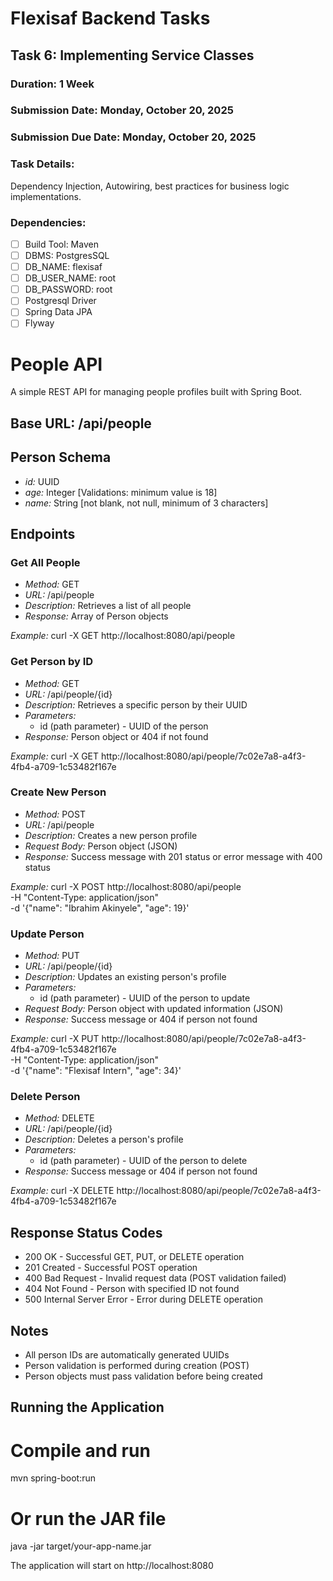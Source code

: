 ﻿# Flexisaf Backend Tasks

## Task 6: Implementing Service Classes
### Duration: 1 Week
### Submission Date: Monday, October 20, 2025
### Submission Due Date: Monday, October 20, 2025

### Task Details: 
Dependency Injection, Autowiring, best practices for business logic implementations.

### Dependencies:

- [ ] Build Tool: Maven
- [ ] DBMS: PostgresSQL
- [ ] DB_NAME: flexisaf
- [ ] DB_USER_NAME: root
- [ ] DB_PASSWORD: root
- [ ] Postgresql Driver
- [ ] Spring Data JPA
- [ ] Flyway

# People API

A simple REST API for managing people profiles built with Spring Boot.

## Base URL: /api/people

## Person Schema
- *id:* UUID
- *age:* Integer [Validations: minimum value is 18]
- *name:* String [not blank, not null, minimum of 3 characters]


## Endpoints

### Get All People
- *Method:* GET
- *URL:* /api/people
- *Description:* Retrieves a list of all people
- *Response:* Array of Person objects

*Example:* 
curl -X GET http://localhost:8080/api/people


### Get Person by ID
- *Method:* GET
- *URL:* /api/people/{id}
- *Description:* Retrieves a specific person by their UUID
- *Parameters:*
    - id (path parameter) - UUID of the person
- *Response:* Person object or 404 if not found

*Example:*
curl -X GET http://localhost:8080/api/people/7c02e7a8-a4f3-4fb4-a709-1c53482f167e


### Create New Person
- *Method:* POST
- *URL:* /api/people
- *Description:* Creates a new person profile
- *Request Body:* Person object (JSON)
- *Response:* Success message with 201 status or error message with 400 status

*Example:*
curl -X POST http://localhost:8080/api/people \
-H "Content-Type: application/json" \
-d '{"name": "Ibrahim Akinyele", "age": 19}'


### Update Person
- *Method:* PUT
- *URL:* /api/people/{id}
- *Description:* Updates an existing person's profile
- *Parameters:*
    - id (path parameter) - UUID of the person to update
- *Request Body:* Person object with updated information (JSON)
- *Response:* Success message or 404 if person not found

*Example:*
curl -X PUT http://localhost:8080/api/people/7c02e7a8-a4f3-4fb4-a709-1c53482f167e \
-H "Content-Type: application/json" \
-d '{"name": "Flexisaf Intern", "age": 34}'


### Delete Person
- *Method:* DELETE
- *URL:* /api/people/{id}
- *Description:* Deletes a person's profile
- *Parameters:*
    - id (path parameter) - UUID of the person to delete
- *Response:* Success message or 404 if person not found

*Example:*
curl -X DELETE http://localhost:8080/api/people/7c02e7a8-a4f3-4fb4-a709-1c53482f167e


## Response Status Codes

- 200 OK - Successful GET, PUT, or DELETE operation
- 201 Created - Successful POST operation
- 400 Bad Request - Invalid request data (POST validation failed)
- 404 Not Found - Person with specified ID not found
- 500 Internal Server Error - Error during DELETE operation

## Notes

- All person IDs are automatically generated UUIDs
- Person validation is performed during creation (POST)
- Person objects must pass validation before being created

## Running the Application

# Compile and run
mvn spring-boot:run

# Or run the JAR file
java -jar target/your-app-name.jar


The application will start on http://localhost:8080
